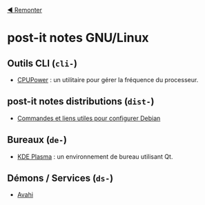 [:arrow_backward: Remonter](..)

# post-it notes GNU/Linux

## Outils CLI (`cli-`)

* [CPUPower](cpupower.md) : un utilitaire pour gérer la fréquence du processeur.

## post-it notes distributions (`dist-`)

 * [Commandes et liens utiles pour configurer Debian](debian.md)

## Bureaux (`de-`)

* [KDE Plasma](de-kde.md) : un environnement de bureau utilisant Qt.

## Démons / Services (`ds-`)

* [Avahi](ds-avahi-daemon.md)
